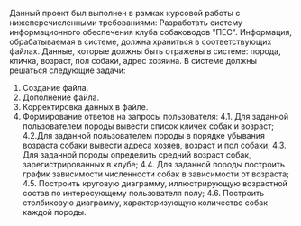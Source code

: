 
Данный проект был выполнен в рамках курсовой работы с нижеперечисленными требованиями:
Разработать систему информационного обеспечения клуба собаководов "ПЕС".
Информация, обрабатываемая в системе, должна храниться в соответствующих файлах. Данные, которые должны быть отражены в системе: порода, кличка, возраст, пол собаки, адрес хозяина.
В системе должны решаться следующие задачи:
1. Создание файла.
2. Дополнение файла.
3. Корректировка данных в файле.
4. Формирование ответов на запросы пользователя:
4.1. Для заданной пользователем породы вывести список кличек собак и возраст;
4.2.Для заданной пользователем породы в порядке убывания возраста собаки вывести
адреса хозяев, возраст и пол собаки;
4.3. Для заданной породы определить средний возраст собак, зарегистрированных в
клубе;
4.4. Для заданной породы построить график зависимости численности собак в
зависимости от возраста;
4.5. Построить круговую диаграмму, иллюстрирующую возрастной состав по
интересующему пользователя полу;
4.6. Построить столбиковую диаграмму, характеризующую количество собак каждой породы.
